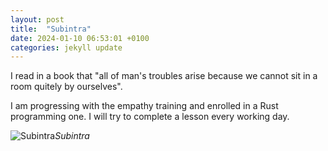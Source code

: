 ```yaml
---
layout: post
title:  "Subintra"
date: 2024-01-10 06:53:01 +0100
categories: jekyll update
---
```


I read in a book that "all of man's troubles arise because we cannot sit in a room quitely by ourselves".   

I am progressing with the empathy training and enrolled in a Rust programming one. I will try to complete a lesson every working day.  




![Subintra]()*Subintra*&nbsp;



[jekyll-docs]: https://jekyllrb.com/docs/home
[jekyll-gh]:   https://github.com/jekyll/jekyll
[jekyll-talk]: https://talk.jekyllrb.com/
